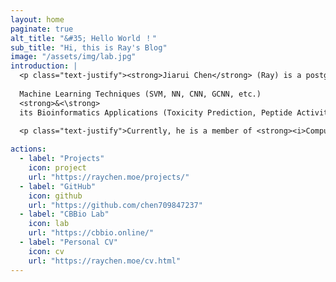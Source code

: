 ```yaml
---
layout: home
paginate: true
alt_title: "&#35; Hello World ！"
sub_title: "Hi, this is Ray's Blog"
image: "/assets/img/lab.jpg"
introduction: |
  <p class="text-justify"><strong>Jiarui Chen</strong> (Ray) is a postgraduate student pursuing Master's degree at the <strong><i>University of Macau</i></strong>. His research interests include:</p>
  
  Machine Learning Techniques (SVM, NN, CNN, GCNN, etc.)   
  <strong>&<\strong>           
  its Bioinformatics Applications (Toxicity Prediction, Peptide Activity Prediction, etc.)

  <p class="text-justify">Currently, he is a member of <strong><i>Computational Biology and Bioinformatics Lab (CBBio)</i></strong> of the Department of Computer and Information Science, under the direction of Professor Shirley W. I. Siu.</p>
  
actions:
  - label: "Projects"
    icon: project
    url: "https://raychen.moe/projects/"
  - label: "GitHub"
    icon: github
    url: "https://github.com/chen709847237"
  - label: "CBBio Lab"
    icon: lab
    url: "https://cbbio.online/"
  - label: "Personal CV"
    icon: cv
    url: "https://raychen.moe/cv.html"
---
```

